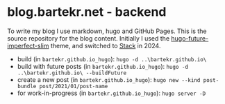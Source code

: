 # blog.bartekr.net - backend

To write my blog I use markdown, hugo and GitHub Pages. This is the source repository for the blog content. Initially I used the [hugo-future-imperfect-slim](https://themes.gohugo.io/hugo-future-imperfect-slim/) theme, and switched to [Stack](https://github.com/CaiJimmy/hugo-theme-stack) in 2024.

* build (in `bartekr.github.io_hugo`): `hugo -d ..\bartekr.github.io\`
* build with future posts (in `bartekr.github.io_hugo`): `hugo -d ..\bartekr.github.io\ --buildFuture`
* create a new post (in `bartekr.github.io_hugo`): `hugo new --kind post-bundle post/2021/01/post-name`
* for work-in-progress (in `bartekr.github.io_hugo`): `hugo server -D`
